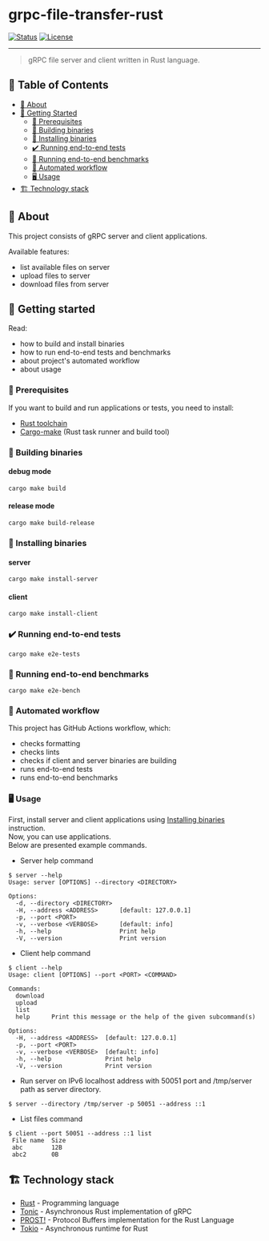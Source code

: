 # grpc-file-transfer-rust

[![Status](https://img.shields.io/github/actions/workflow/status/optimumood/grpc-file-transfer-rust/rust.yml?branch=main)](https://github.com/optimumood/grpc-file-transfer-rust/actions/workflows/rust.yml)
[![License](https://img.shields.io/github/license/optimumood/grpc-file-transfer-rust)](/LICENSE)

---

> gRPC file server and client written in Rust language.

## :scroll: Table of Contents
- [:thinking: About](#about)
- [:rocket: Getting Started](#getting-started)
    - [:shopping_cart: Prerequisites](#prerequisites)
    - [:hammer: Building binaries](#building-binaries)
    - [:electric_plug: Installing binaries](#installing-binaries)
    - [:heavy_check_mark: Running end-to-end tests](#running-e2e-tests)
    - [:turtle: Running end-to-end benchmarks](#running-e2e-benchmarks)
    - [:triangular_flag_on_post: Automated workflow](#automated-workflow)
    - [:desktop_computer: Usage](#usage)
- [:building_construction: Technology stack](#technology-stack)

## :thinking: About <a name = "about"></a>
This project consists of gRPC server and client applications.

Available features:
- list available files on server
- upload files to server
- download files from server

## :rocket: Getting started <a name = "getting-started"></a>
Read:
- how to build and install binaries
- how to run end-to-end tests and benchmarks
- about project's automated workflow
- about usage

### :shopping_cart: Prerequisites <a name = "prerequisites"></a>
If you want to build and run applications or tests, you need to install:
- [Rust toolchain](https://www.rust-lang.org)
- [Cargo-make](https://sagiegurari.github.io/cargo-make/) (Rust task runner and build tool)

### :hammer: Building binaries <a name = "building-binaries"></a>
#### debug mode
```shell
cargo make build
```

#### release mode
```shell
cargo make build-release
```

### :electric_plug: Installing binaries <a name = "installing-binaries"></a>
#### server
```shell
cargo make install-server
```
#### client
```shell
cargo make install-client
```

### :heavy_check_mark: Running end-to-end tests <a name = "running-e2e-tests"></a>

```shell
cargo make e2e-tests
```

### :turtle: Running end-to-end benchmarks <a name = "running-e2e-benchmarks"></a>
```shell
cargo make e2e-bench
```

### :triangular_flag_on_post: Automated workflow <a name = "automated-workflow"></a>
This project has GitHub Actions workflow, which:
- checks formatting
- checks lints
- checks if client and server binaries are building
- runs end-to-end tests
- runs end-to-end benchmarks

### :desktop_computer: Usage <a name="usage"></a>
First, install server and client applications using [Installing binaries](#installing-binaries) instruction.\
Now, you can use applications.\
Below are presented example commands.

- Server help command
```shell
$ server --help
Usage: server [OPTIONS] --directory <DIRECTORY>

Options:
  -d, --directory <DIRECTORY>
  -H, --address <ADDRESS>      [default: 127.0.0.1]
  -p, --port <PORT>
  -v, --verbose <VERBOSE>      [default: info]
  -h, --help                   Print help
  -V, --version                Print version
```

- Client help command
```shell
$ client --help
Usage: client [OPTIONS] --port <PORT> <COMMAND>

Commands:
  download
  upload
  list
  help      Print this message or the help of the given subcommand(s)

Options:
  -H, --address <ADDRESS>  [default: 127.0.0.1]
  -p, --port <PORT>
  -v, --verbose <VERBOSE>  [default: info]
  -h, --help               Print help
  -V, --version            Print version
```

- Run server on IPv6 localhost address with 50051 port and /tmp/server path as server directory.
```shell
$ server --directory /tmp/server -p 50051 --address ::1
```

- List files command
```shell
$ client --port 50051 --address ::1 list
 File name  Size
 abc        12B
 abc2       0B
```

## :building_construction: Technology stack <a name = "technology-stack"></a>
- [Rust](https://www.rust-lang.org/) - Programming language
- [Tonic](https://github.com/hyperium/tonic) - Asynchronous Rust implementation of gRPC
- [PROST!](https://docs.rs/prost/latest/prost/) - Protocol Buffers implementation for the Rust Language
- [Tokio](https://tokio.rs/) - Asynchronous runtime for Rust
